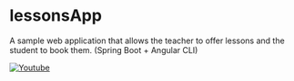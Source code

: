 # lessonsApp
A sample web application that allows the teacher to offer lessons and the student to book them. (Spring Boot + Angular CLI)

[![Youtube](https://img.youtube.com/vi/lo7_3TKbNlM/3.jpg)](https://youtu.be/lo7_3TKbNlM "YouTube")
